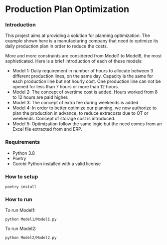 # Production Plan Optimization

### Introduction
This project aims at providing a solution for planning optimization.
The example shown here is a manufacturing company that need to optimize its daily production plan in order to reduce the costs.

More and more constraints are considered from Model1 to Model8, the most sophisticated. 
Here is a brief introduction of each of these models:
- Model 1: 
  Daily requirement in number of hours to allocate between 3 different production lines, on the same day. 
  Capacity is the same for each production line but not hourly cost. One production line can not be opened for less than 7 hours or more than 12 hours.
- Model 2:
  The concept of overtime cost is added. Hours worked from 8 to 12 hours are paid higher.
- Model 3:
  The concept of extra fee during weekends is added.  
- Model 4:
  In order to better optimize our planning, we now authorize to plan the production in advance, to reduce extracosts due to OT or weekends.
  Concept of storage cost is introduced.
- Model 5:
  Optimization follow the same logic but the need comes from an Excel file extracted from and ERP.
  
### Requirements

- Python 3.8
- Poetry
- Gurobi Python installed with a valid license


### How to setup

```shell script
poetry install
```

### How to run


To run Model1:
```shell script
python Model1/Model1.py
```

To run Model2:
```shell script
python Model2/Model2.py
```
